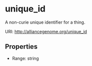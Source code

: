 # unique_id

A non-curie unique identifier for a thing.

URI: http://alliancegenome.org/unique_id



<!-- no inheritance hierarchy -->


## Properties

 * Range: string


